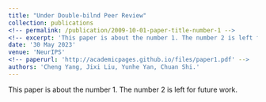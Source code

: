 ```yaml
---
title: "Under Double-bilnd Peer Review"
collection: publications
<!-- permalink: /publication/2009-10-01-paper-title-number-1 -->
<!-- excerpt: 'This paper is about the number 1. The number 2 is left for future work.' -->
date: '30 May 2023'
venue: 'NeurIPS'
<!-- paperurl: 'http://academicpages.github.io/files/paper1.pdf' -->
authors: 'Cheng Yang, Jixi Liu, Yunhe Yan, Chuan Shi.'
---
```

This paper is about the number 1. The number 2 is left for future work.

<!-- [Download paper here](http://academicpages.github.io/files/paper1.pdf)

Recommended citation: Your Name, You. (2009). "Paper Title Number 1." <i>Journal 1</i>. 1(1). -->
